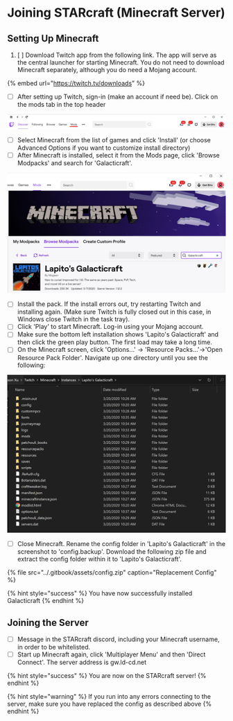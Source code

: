 # Joining STARcraft \(Minecraft Server\)

## Setting Up Minecraft

1. [ ] Download Twitch app from the following link. The app will serve as the central launcher for starting Minecraft. You do not need to download Minecraft separately, although you do need a Mojang account. 

{% embed url="https://twitch.tv/downloads" %}

* [ ] After setting up Twitch, sign-in \(make an account if need be\). Click on the mods tab in the top header 

![](../.gitbook/assets/banner.jpg)

* [ ] Select Minecraft from the list of games and click 'Install' \(or choose Advanced Options if you want to customize install directory\)
* [ ] After Minecraft is installed, select it from the Mods page, click 'Browse Modpacks' and search for 'Galacticraft'.

![](../.gitbook/assets/annotation-2020-03-20-101928.jpg)

* [ ] Install the pack. If the install errors out, try restarting Twitch and installing again. \(Make sure Twitch is fully closed out in this case, in Windows close Twitch in the task tray\).
* [ ] Click 'Play' to start Minecraft. Log-in using your Mojang account.
* [ ] Make sure the bottom left installation shows 'Lapito's Galacticraft' and then click the green play button. The first load may take a long time.
* [ ] On the Minecraft screen, click 'Options...' -&gt; 'Resource Packs...'-&gt;'Open Resource Pack Folder'. Navigate up one directory until you see the following:

![](../.gitbook/assets/annotation-2020-03-20-103822.jpg)

* [ ] Close Minecraft. Rename the config folder in 'Lapito's Galacticraft' in the screenshot to 'config.backup'. Download the following zip file and extract the config folder within it to 'Lapito's Galacticraft'. 

{% file src="../.gitbook/assets/config.zip" caption="Replacement Config" %}

{% hint style="success" %}
You have now successfully installed Galacticraft
{% endhint %}

## Joining the Server

* [ ] Message in the STARcraft discord, including your Minecraft username, in order to be whitelisted.
* [ ] Start up Minecraft again, click 'Multiplayer Menu' and then 'Direct Connect'. The server address is gw.ld-cd.net

{% hint style="success" %}
You are now on the STARcraft server!
{% endhint %}

{% hint style="warning" %}
If you run into any errors connecting to the server, make sure you have replaced the config as described above
{% endhint %}













